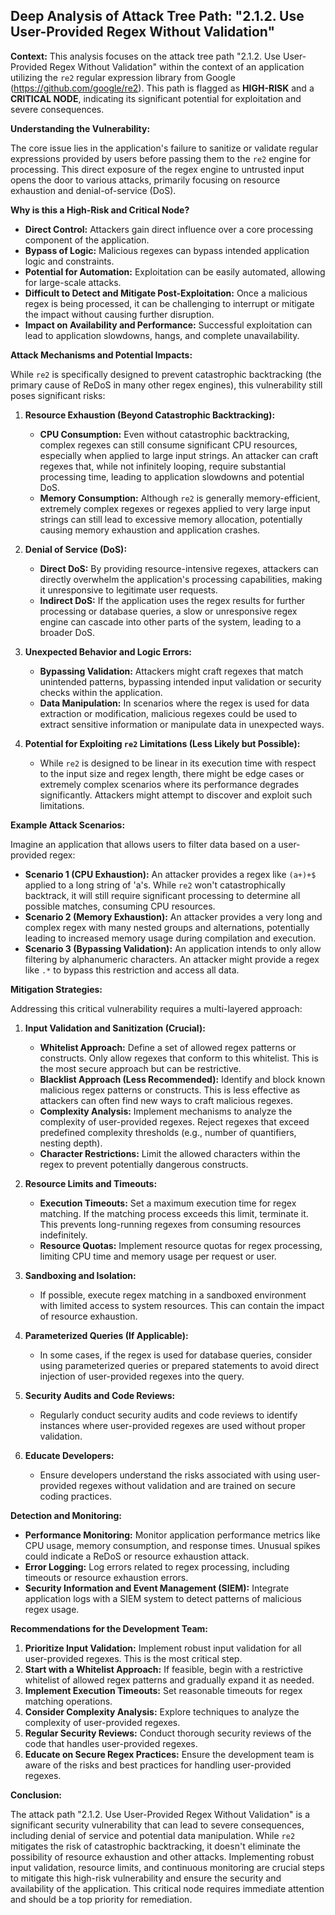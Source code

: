 ## Deep Analysis of Attack Tree Path: "2.1.2. Use User-Provided Regex Without Validation"

**Context:** This analysis focuses on the attack tree path "2.1.2. Use User-Provided Regex Without Validation" within the context of an application utilizing the `re2` regular expression library from Google (https://github.com/google/re2). This path is flagged as **HIGH-RISK** and a **CRITICAL NODE**, indicating its significant potential for exploitation and severe consequences.

**Understanding the Vulnerability:**

The core issue lies in the application's failure to sanitize or validate regular expressions provided by users before passing them to the `re2` engine for processing. This direct exposure of the regex engine to untrusted input opens the door to various attacks, primarily focusing on resource exhaustion and denial-of-service (DoS).

**Why is this a High-Risk and Critical Node?**

* **Direct Control:** Attackers gain direct influence over a core processing component of the application.
* **Bypass of Logic:**  Malicious regexes can bypass intended application logic and constraints.
* **Potential for Automation:** Exploitation can be easily automated, allowing for large-scale attacks.
* **Difficult to Detect and Mitigate Post-Exploitation:** Once a malicious regex is being processed, it can be challenging to interrupt or mitigate the impact without causing further disruption.
* **Impact on Availability and Performance:**  Successful exploitation can lead to application slowdowns, hangs, and complete unavailability.

**Attack Mechanisms and Potential Impacts:**

While `re2` is specifically designed to prevent catastrophic backtracking (the primary cause of ReDoS in many other regex engines), this vulnerability still poses significant risks:

1. **Resource Exhaustion (Beyond Catastrophic Backtracking):**

   * **CPU Consumption:** Even without catastrophic backtracking, complex regexes can still consume significant CPU resources, especially when applied to large input strings. An attacker can craft regexes that, while not infinitely looping, require substantial processing time, leading to application slowdowns and potential DoS.
   * **Memory Consumption:** Although `re2` is generally memory-efficient, extremely complex regexes or regexes applied to very large input strings can still lead to excessive memory allocation, potentially causing memory exhaustion and application crashes.

2. **Denial of Service (DoS):**

   * **Direct DoS:** By providing resource-intensive regexes, attackers can directly overwhelm the application's processing capabilities, making it unresponsive to legitimate user requests.
   * **Indirect DoS:**  If the application uses the regex results for further processing or database queries, a slow or unresponsive regex engine can cascade into other parts of the system, leading to a broader DoS.

3. **Unexpected Behavior and Logic Errors:**

   * **Bypassing Validation:**  Attackers might craft regexes that match unintended patterns, bypassing intended input validation or security checks within the application.
   * **Data Manipulation:** In scenarios where the regex is used for data extraction or modification, malicious regexes could be used to extract sensitive information or manipulate data in unexpected ways.

4. **Potential for Exploiting `re2` Limitations (Less Likely but Possible):**

   * While `re2` is designed to be linear in its execution time with respect to the input size and regex length, there might be edge cases or extremely complex scenarios where its performance degrades significantly. Attackers might attempt to discover and exploit such limitations.

**Example Attack Scenarios:**

Imagine an application that allows users to filter data based on a user-provided regex:

* **Scenario 1 (CPU Exhaustion):** An attacker provides a regex like `(a+)+$` applied to a long string of 'a's. While `re2` won't catastrophically backtrack, it will still require significant processing to determine all possible matches, consuming CPU resources.
* **Scenario 2 (Memory Exhaustion):**  An attacker provides a very long and complex regex with many nested groups and alternations, potentially leading to increased memory usage during compilation and execution.
* **Scenario 3 (Bypassing Validation):** An application intends to only allow filtering by alphanumeric characters. An attacker might provide a regex like `.*` to bypass this restriction and access all data.

**Mitigation Strategies:**

Addressing this critical vulnerability requires a multi-layered approach:

1. **Input Validation and Sanitization (Crucial):**

   * **Whitelist Approach:** Define a set of allowed regex patterns or constructs. Only allow regexes that conform to this whitelist. This is the most secure approach but can be restrictive.
   * **Blacklist Approach (Less Recommended):**  Identify and block known malicious regex patterns or constructs. This is less effective as attackers can often find new ways to craft malicious regexes.
   * **Complexity Analysis:** Implement mechanisms to analyze the complexity of user-provided regexes. Reject regexes that exceed predefined complexity thresholds (e.g., number of quantifiers, nesting depth).
   * **Character Restrictions:** Limit the allowed characters within the regex to prevent potentially dangerous constructs.

2. **Resource Limits and Timeouts:**

   * **Execution Timeouts:** Set a maximum execution time for regex matching. If the matching process exceeds this limit, terminate it. This prevents long-running regexes from consuming resources indefinitely.
   * **Resource Quotas:**  Implement resource quotas for regex processing, limiting CPU time and memory usage per request or user.

3. **Sandboxing and Isolation:**

   * If possible, execute regex matching in a sandboxed environment with limited access to system resources. This can contain the impact of resource exhaustion.

4. **Parameterized Queries (If Applicable):**

   * In some cases, if the regex is used for database queries, consider using parameterized queries or prepared statements to avoid direct injection of user-provided regexes into the query.

5. **Security Audits and Code Reviews:**

   * Regularly conduct security audits and code reviews to identify instances where user-provided regexes are used without proper validation.

6. **Educate Developers:**

   * Ensure developers understand the risks associated with using user-provided regexes without validation and are trained on secure coding practices.

**Detection and Monitoring:**

* **Performance Monitoring:** Monitor application performance metrics like CPU usage, memory consumption, and response times. Unusual spikes could indicate a ReDoS or resource exhaustion attack.
* **Error Logging:** Log errors related to regex processing, including timeouts or resource exhaustion errors.
* **Security Information and Event Management (SIEM):** Integrate application logs with a SIEM system to detect patterns of malicious regex usage.

**Recommendations for the Development Team:**

1. **Prioritize Input Validation:** Implement robust input validation for all user-provided regexes. This is the most critical step.
2. **Start with a Whitelist Approach:** If feasible, begin with a restrictive whitelist of allowed regex patterns and gradually expand it as needed.
3. **Implement Execution Timeouts:**  Set reasonable timeouts for regex matching operations.
4. **Consider Complexity Analysis:** Explore techniques to analyze the complexity of user-provided regexes.
5. **Regular Security Reviews:** Conduct thorough security reviews of the code that handles user-provided regexes.
6. **Educate on Secure Regex Practices:** Ensure the development team is aware of the risks and best practices for handling user-provided regexes.

**Conclusion:**

The attack path "2.1.2. Use User-Provided Regex Without Validation" is a significant security vulnerability that can lead to severe consequences, including denial of service and potential data manipulation. While `re2` mitigates the risk of catastrophic backtracking, it doesn't eliminate the possibility of resource exhaustion and other attacks. Implementing robust input validation, resource limits, and continuous monitoring are crucial steps to mitigate this high-risk vulnerability and ensure the security and availability of the application. This critical node requires immediate attention and should be a top priority for remediation.
